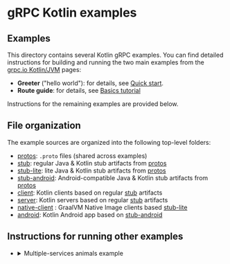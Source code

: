 # gRPC Kotlin examples

## Examples

This directory contains several Kotlin gRPC examples. You can find detailed
instructions for building and running the two main examples from the [grpc.io
Kotlin/JVM][] pages:

- **Greeter** ("hello world"): for details, see [Quick start][].
- **Route guide**: for details, see [Basics tutorial][]

Instructions for the remaining examples are provided below.

## File organization

The example sources are organized into the following top-level folders:

- [protos][]: `.proto` files (shared across examples)
- [stub][]: regular Java & Kotlin stub artifacts from [protos][]
- [stub-lite][]: lite Java & Kotlin stub artifacts from [protos][]
- [stub-android][]: Android-compatible Java & Kotlin stub artifacts from [protos][]
- [client](client): Kotlin clients based on regular [stub][] artifacts
- [server](server): Kotlin servers based on regular [stub][] artifacts
- [native-client](native-client) : GraalVM Native Image clients based [stub-lite][]
- [android](android): Kotlin Android app based on [stub-android][]

## Instructions for running other examples

- <details>
  <summary>Multiple-services animals example</summary>

  Start the server:

  ```sh
  ./gradlew :server:AnimalsServer
  ```

  In another console, run the client against the "dog", "pig", and "sheep" services:

  ```sh
  ./gradlew :client:AnimalsClient --args=dog
  ./gradlew :client:AnimalsClient --args=pig
  ./gradlew :client:AnimalsClient --args=sheep
  ```
  </details>
  

[Basics tutorial]: https://grpc.io/docs/languages/kotlin/basics/
[grpc.io Kotlin/JVM]: https://grpc.io/docs/languages/kotlin/
[protos]: protos
[Quick start]: https://grpc.io/docs/languages/kotlin/quickstart/
[stub]: stub
[stub-android]: stub-android
[stub-lite]: stub-lite

